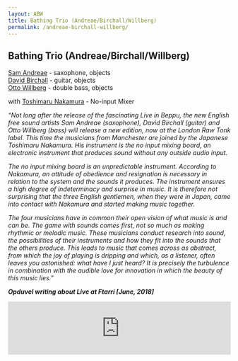 ```yaml
---
layout: ABW
title: Bathing Trio (Andreae/Birchall/Willberg)
permalink: /andreae-birchall-willberg/
---
```


## Bathing Trio (Andreae/Birchall/Willberg)

[Sam Andreae](http://www.samandreae.com) - saxophone, objects  
[David Birchall](http://www.davidmbirchall.com) - guitar, objects  
[Otto Willberg](http://www.ottowillberg.com) - double bass, objects  

with [Toshimaru Nakamura](http://www.toshimarunakamura.com/) - No-input Mixer
  
*“Not long after the release of the fascinating Live in Beppu, the new English free sound artists Sam Andreae (saxophone), David Birchall (guitar) and Otto Willberg (bass) will release a new edition, now at the London Raw Tonk label. This time the musicians from Manchester are joined by the Japanese Toshimaru Nakamura. His instrument is the no input mixing board, an electronic instrument that produces sound without any outside audio input.*  
  
*The no input mixing board is an unpredictable instrument. According to Nakamura, an attitude of obedience and resignation is necessary in relation to the system and the sounds it produces. The instrument ensures a high degree of indeterminacy and surprise in music. It is therefore not surprising that the three English gentlemen, when they were in Japan, came into contact with Nakamura and started making music together.*  
  
*The four musicians have in common their open vision of what music is and can be. The game with sounds comes first, not so much as making rhythmic or melodic music. These musicians conduct research into sound, the possibilities of their instruments and how they fit into the sounds that the others produce. This leads to music that comes across as abstract, from which the joy of playing is dripping and which, as a listener, often leaves you astonished: what have I just heard?
It is precisely the turbulence in combination with the audible love for innovation in which the beauty of this music lies.”*  
  
***Opduvel writing about Live at Ftarri [June, 2018]***

<iframe style="border: 0; width: 100%; height: 120px;" src="https://bandcamp.com/EmbeddedPlayer/album=3380718327/size=large/bgcol=ffffff/linkcol=de270f/tracklist=false/artwork=small/transparent=true/" seamless><a href="http://rawtonkrecords.bandcamp.com/album/live-at-ftarri">Live at Ftarri by Andreae / Birchall / Nakamura / Willberg</a></iframe>